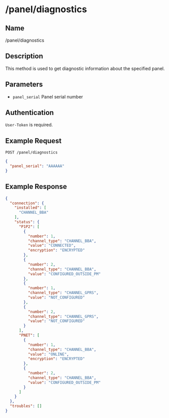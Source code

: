 # /panel/diagnostics

## Name
/panel/diagnostics

## Description
This method is used to get diagnostic information about the specified panel.

## Parameters
- `panel_serial` Panel serial number

## Authentication
`User-Token` is required.

## Example Request
`POST /panel/diagnostics`

```json
{
  "panel_serial": "AAAAAA"
}
```

## Example Response
```json
{
  "connection": {
    "installed": [
      "CHANNEL_BBA"
    ],
    "status": {
      "P1P2": [
        {
          "number": 1,
          "channel_type": "CHANNEL_BBA",
          "value": "CONNECTED",
          "encryption": "ENCRYPTED"
        },
        {
          "number": 2,
          "channel_type": "CHANNEL_BBA",
          "value": "CONFIGURED_OUTSIDE_PM"
        },
        {
          "number": 1,
          "channel_type": "CHANNEL_GPRS",
          "value": "NOT_CONFIGURED"
        },
        {
          "number": 2,
          "channel_type": "CHANNEL_GPRS",
          "value": "NOT_CONFIGURED"
        }
      ],
      "PNET": [
        {
          "number": 1,
          "channel_type": "CHANNEL_BBA",
          "value": "ONLINE",
          "encryption": "ENCRYPTED"
        },
        {
          "number": 2,
          "channel_type": "CHANNEL_BBA",
          "value": "CONFIGURED_OUTSIDE_PM"
        }
      ]
    }
  },
  "troubles": []
}
```